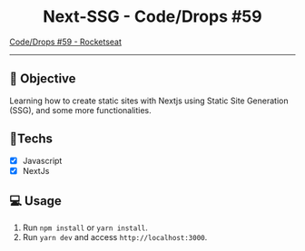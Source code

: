 <h1 align="center">
    Next-SSG - Code/Drops #59
</h1>

<a href="https://www.youtube.com/watch?v=u1kCtkVR7cE&list=PL85ITvJ7FLohhULgUFkYBf2xcXCG6yfVV&index=5"> Code/Drops #59 - Rocketseat </a> 

<hr>

## 🎯 Objective

Learning how to create static sites with Nextjs using Static Site Generation (SSG), and some more functionalities.

## 🚀Techs

- [x] Javascript
- [x] NextJs

## 💻 Usage

1. Run `npm install` or `yarn install`.<br />
2. Run `yarn dev` and access `http://localhost:3000`.<br />
